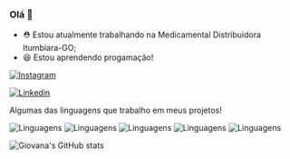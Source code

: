 ### Olá 👋

- ⛑️ Estou atualmente trabalhando na Medicamental Distribuidora Itumbiara-GO;
- 😆 Estou aprendendo progamação!

[![Instagram](https://img.shields.io/badge/Instagram-E4405F?style=for-the-badge&logo=instagram&logoColor=white
)](https://www.instagram.com/giovana_caroliny/)

[![Linkedin](https://img.shields.io/badge/LinkedIn-0077B5?style=for-the-badge&logo=linkedin&logoColor=white
)](https://www.instagram.com/Giovana_Caroliny/)

Algumas das linguagens que trabalho em meus projetos!

![Linguagens](https://img.shields.io/badge/Python-3776AB?style=for-the-badge&logo=python&logoColor=white
)
![Linguagens](https://img.shields.io/badge/C%23-239120?style=for-the-badge&logo=c-sharp&logoColor=white
)
![Linguagens](https://img.shields.io/badge/HTML-239120?style=for-the-badge&logo=html5&logoColor=white
)
![Linguagens](https://img.shields.io/badge/CSS-239120?&style=for-the-badge&logo=css3&logoColor=white
)
![Linguagens](https://img.shields.io/badge/PHP-777BB4?style=for-the-badge&logo=php&logoColor=white
)

![Giovana's GitHub stats](https://github-readme-stats.vercel.app/api?username=Giovana1726&show_icons=true&theme=radical)
